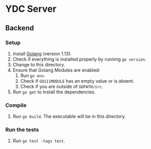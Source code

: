 # YDC Server

## Backend

### Setup
1. Install [Golang](https://golang.org) (version 1.13).
2. Check if everything is installed properly by running `go version`.
3. Change to this directory.
4. Ensure that Golang Modules are enabled:
	1. Run `go env`.
	2. Check if `GO111MODULE` has an empty value or is absent.
	3. Check if you are outside of `GOPATH/src`.
5. Run `go get` to install the dependencies.

### Compile
1. Run `go build`. The executable will be in this directory.

### Run the tests
1. Run `go test -tags test`.
